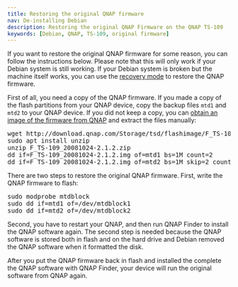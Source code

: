 ```yaml
---
title: Restoring the original QNAP firmware
nav: De-installing Debian
description: Restoring the original QNAP Firmware on the QNAP TS-109
keywords: [Debian, QNAP, TS-109, original firmware]
---
```


If you want to restore the original QNAP firmware for some reason, you can
follow the instructions below.  Please note that this will only work if
your Debian system is still working.  If your Debian system is broken but
the machine itself works, you can use the <a href = "../recovery/">recovery
mode</a> to restore the QNAP firmware.

First of all, you need a copy of the QNAP firmware.  If you made a copy
of the flash partitions from your QNAP device, copy the backup files `mtd1`
and `mtd2` to your QNAP device.  If you did not keep a copy, you can
[obtain an image of the firmware from QNAP](https://wiki.qnap.com/wiki/System_Recovery_Mode#Operating_Guideline_of_System_Recovery_Mode)
and extract the files manually:

<div class="code">
<pre>
wget http://download.qnap.com/Storage/tsd/flashimage/F_TS-109_20081024-2.1.2.zip
sudo apt install unzip
unzip F_TS-109_20081024-2.1.2.zip
dd if=F_TS-109_20081024-2.1.2.img of=mtd1 bs=1M count=2
dd if=F_TS-109_20081024-2.1.2.img of=mtd2 bs=1M skip=2 count=4
</pre>
</div>

There are two steps to restore the original QNAP firmware.  First, write
the QNAP firmware to flash:

<div class="code">
<pre>
sudo modprobe mtdblock
sudo dd if=mtd1 of=/dev/mtdblock1
sudo dd if=mtd2 of=/dev/mtdblock2
</pre>
</div>

Second, you have to restart your QNAP, and then run QNAP Finder to install
the QNAP software again.  The second step is needed because the QNAP
software is stored both in flash and on the hard drive and Debian removed
the QNAP software when it formatted the disk.

After you put the QNAP firmware back in flash and installed the complete
the QNAP software with QNAP Finder, your device will run the original
software from QNAP again.

